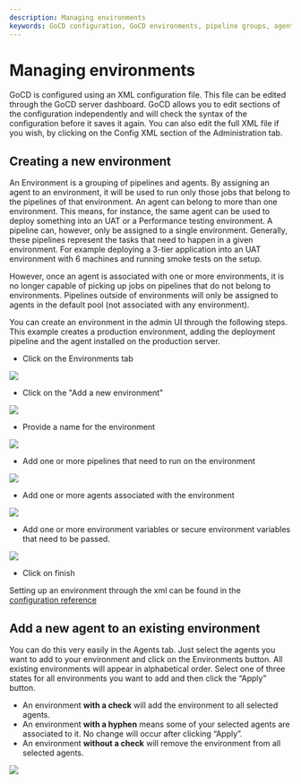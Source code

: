 ```yaml
---
description: Managing environments
keywords: GoCD configuration, GoCD environments, pipeline groups, agents, UAT environments, performance testing environment, production environment, deployment pipeline
---
```


# Managing environments

GoCD is configured using an XML configuration file. This file can be edited through the GoCD server dashboard. GoCD allows you to edit sections of the configuration independently and will check the syntax of the configuration before it saves it again. You can also edit the full XML file if you wish, by clicking on the Config XML section of the Administration tab.

## Creating a new environment

An Environment is a grouping of pipelines and agents. By assigning an agent to an environment, it will be used to run only those jobs that belong to the pipelines of that environment. An agent can belong to more than one environment. This means, for instance, the same agent can be used to deploy something into an UAT or a Performance testing environment. A pipeline can, however, only be assigned to a single environment. Generally, these pipelines represent the tasks that need to happen in a given environment. For example deploying a 3-tier application into an UAT environment with 6 machines and running smoke tests on the setup.

However, once an agent is associated with one or more environments, it is no longer capable of picking up jobs on pipelines that do not belong to environments. Pipelines outside of environments will only be assigned to agents in the default pool (not associated with any environment).

You can create an environment in the admin UI through the following steps. This example creates a production environment, adding the deployment pipeline and the agent installed on the production server.

-   Click on the Environments tab

![](../images/topnav_environments.png)

-   Click on the "Add a new environment"

![](../images/env_click_new.png)

-   Provide a name for the environment

![](../images/env_name.png)

-   Add one or more pipelines that need to run on the environment

![](../images/env_pipelines.png)

-   Add one or more agents associated with the environment

![](../images/env_agents.png)

-   Add one or more environment variables or secure environment variables that need to be passed.

![](../images/env_env_variables.png)

-   Click on finish

Setting up an environment through the xml can be found in the [configuration reference](configuration_reference.html#environments)

## Add a new agent to an existing environment

You can do this very easily in the Agents tab. Just select the agents you want to add to your environment and click on the Environments button. All existing environments will appear in alphabetical order. Select one of three states for all environments you want to add and then click the “Apply” button.

-   An environment **with a check** will add the environment to all selected agents.
-   An environment **with a hyphen** means some of your selected agents are associated to it. No change will occur after clicking “Apply”.
-   An environment **without a check** will remove the environment from all selected agents.

![](../images/associate_agent_environment.png)
